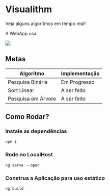# Visualithm

Veja alguns algorítmos em tempo real!

A WebApp usa:

<img src="https://skillicons.dev/icons?i=angular,ts,sass,nodejs"></img>

## Metas
| **Algorítmo** | **Implementação** |
|---|---|
| Pesquisa Binária | Em Progresso |
| Sort Linear | A ser feito |
| Pesquisa em Árvore | A ser feito |

## Como Rodar?
### Instale as dependências
```
npm i
```
### Rode no LocalHost
```
ng serve --open
```
### Construa a Aplicação para uso estático
```
ng build
```
